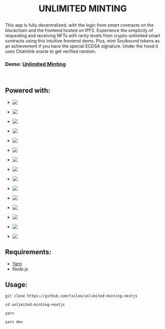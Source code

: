 <h1 align='center'>

  UNLIMITED MINTING

</h1>

This app is fully decentralized, with the logic from smart contracts on the blockchain and the frontend hosted on IPFS. Experience the simplicity of requesting and receiving NFTs with rarity levels from crypto-unlimited smart contracts using this intuitive frontend demo. Plus, mint Soulbound tokens as an achievement if you have the special ECDSA signature.
Under the hood it uses Chainlink oracle to get verified random.


### Demo: [Unlimited Minting](https://unlimited-minting.on.fleek.co/)


</br>

## Powered with:

* <img align="left" src="https://img.shields.io/badge/React-330000?style=for-the-badge&logo=React&logoColor=white" />
</span>

* <img align="left" src="https://img.shields.io/badge/Next.js-660000?style=for-the-badge&logo=next.js&logoColor=white" />
 </span>

* <img align="left" src="https://img.shields.io/badge/OpenSea-800000?style=for-the-badge&logo=OpenSea&logoColor=white" />
 </span>

* <img align="left" src="https://img.shields.io/badge/Ethereum-b30000?style=for-the-badge&logo=ethereum&logoColor=white" />
 </span>

* <img align="left" src="https://img.shields.io/badge/Polygon-cc0000?style=for-the-badge&logo=Polygon&logoColor=white" />
 </span>

* <img align="left" src="https://img.shields.io/badge/Chainlink-cc0000?style=for-the-badge&logo=chainlink&logoColor=white" />
 </span>

 * <img align="left" src="https://img.shields.io/badge/MUI-e60000?style=for-the-badge&logo=MUI&logoColor=white" />
 </span>

* <img align="left" src="https://img.shields.io/badge/NFT-e60000?style=for-the-badge" />
 </span>

* <img align="left" src="https://img.shields.io/badge/IPFS-ff0000?style=for-the-badge&logo=IPFS&logoColor=white" />
</span>

* <img align="left" src="https://img.shields.io/badge/Typescript-ff0000?style=for-the-badge&logo=TypeScript&logoColor=white" />
 </span>

 * <img align="left" src="https://img.shields.io/badge/RainbowKit-ff1a1a?style=for-the-badge" />
 </span>
 
* <img align="left" src="https://img.shields.io/badge/Tailwind-ff1a1a?style=for-the-badge&logo=tailwindcss&logoColor=white" />
 </span>
  
* <img align="left" src="https://img.shields.io/badge/Ethers.js-ff3333?style=for-the-badge" />
 </span>
 
* <img align="left" src="https://img.shields.io/badge/Wagmi-ff3333?style=for-the-badge" />
 </span>

* <img align="left" src="https://img.shields.io/badge/yarn-ff4d4d?style=for-the-badge&logo=Yarn&logoColor=white" />
 </span>


## Requirements:

- [Yarn](https://yarnpkg.com/getting-started/install)
- Node.js


## Usage:


```
git clone https://github.com/lssleo/unlimited-minting-nextjs
```

```
cd unlimited-minting-nextjs
```

```
yarn
```

```
yarn dev
```


